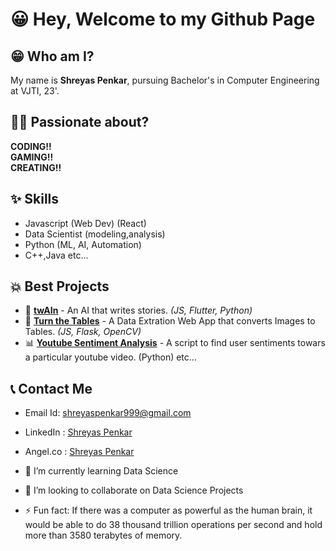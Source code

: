 # 😀 Hey, Welcome to my Github Page

## 😁 Who am I?
My name is **Shreyas Penkar**, pursuing Bachelor's in Computer Engineering at VJTI, 23'.

## 👨‍💻 Passionate about?
**CODING!!**<br>**GAMING!!**<br>**CREATING!!**

## ✨ Skills
* Javascript (Web Dev) (React)
* Data Scientist (modeling,analysis)
* Python (ML, AI, Automation)
* C++,Java
etc...

## 💥 Best Projects
* 🤖 [**twAIn**](https://github.com/Shreyas-Penkar/twAIn) - An AI that writes stories. *(JS, Flutter, Python)*
* 📑 [**Turn the Tables**](https://github.com/Shreyas-Penkar/Turn-The-Tables) - A Data Extration Web App that converts Images to Tables. *(JS, Flask, OpenCV)*
* 📊 [**Youtube Sentiment Analysis**](https://github.com/Shreyas-Penkar/Youtube-Sentimental-Analysis) - A script to find user sentiments towars a particular youtube video. (Python)
etc...

## 📞 Contact Me
* Email Id: shreyaspenkar999@gmail.com
* LinkedIn : [Shreyas Penkar](https://www.linkedin.com/in/shreyas-penkar-2934891a7)
* Angel.co : [Shreyas Penkar](https://angel.co/u/shreyas-penkar)


* 🌱 I’m currently learning Data Science
* 👯 I’m looking to collaborate on Data Science Projects
* ⚡ Fun fact: If there was a computer as powerful as the human brain, it would be able to do 38 thousand trillion operations per second and hold more than 3580 terabytes of memory.

